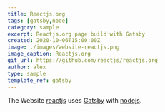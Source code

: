 ```yaml
---
title: Reactjs.org
tags: [gatsby,node]
category: sample
excerpt: Reactjs.org page build with Gatsby
created: 2020-10-06T15:00:00Z
image: ./images/website-reactjs.png
image_caption: Reactjs.org
git_url: https://github.com/reactjs/reactjs.org
author: alex
type: sample
template_ref: gatsby
---
```

The Website [reactjs](https://reactjs.org/) uses [Gatsby]() with [nodejs](https://nodejs.org).
